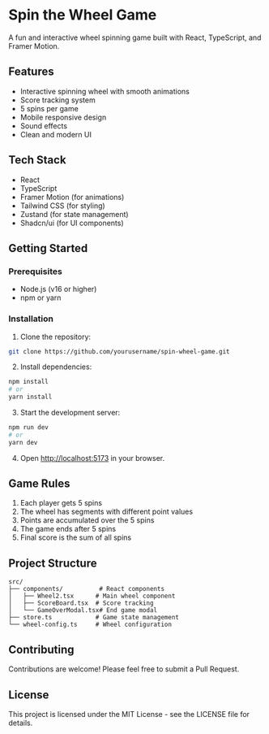 # Spin the Wheel Game

A fun and interactive wheel spinning game built with React, TypeScript, and Framer Motion.

## Features

- Interactive spinning wheel with smooth animations
- Score tracking system
- 5 spins per game
- Mobile responsive design
- Sound effects
- Clean and modern UI

## Tech Stack

- React
- TypeScript
- Framer Motion (for animations)
- Tailwind CSS (for styling)
- Zustand (for state management)
- Shadcn/ui (for UI components)

## Getting Started

### Prerequisites

- Node.js (v16 or higher)
- npm or yarn

### Installation

1. Clone the repository:
```bash
git clone https://github.com/yourusername/spin-wheel-game.git
```

2. Install dependencies:
```bash
npm install
# or
yarn install
```

3. Start the development server:
```bash
npm run dev
# or
yarn dev
```

4. Open [http://localhost:5173](http://localhost:5173) in your browser.

## Game Rules

1. Each player gets 5 spins
2. The wheel has segments with different point values
3. Points are accumulated over the 5 spins
4. The game ends after 5 spins
5. Final score is the sum of all spins

## Project Structure

```
src/
├── components/          # React components
│   ├── Wheel2.tsx      # Main wheel component
│   ├── ScoreBoard.tsx  # Score tracking
│   └── GameOverModal.tsx# End game modal
├── store.ts            # Game state management
└── wheel-config.ts     # Wheel configuration
```

## Contributing

Contributions are welcome! Please feel free to submit a Pull Request.

## License

This project is licensed under the MIT License - see the LICENSE file for details.